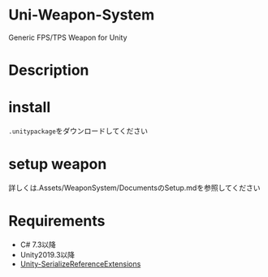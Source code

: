 # Uni-Weapon-System
Generic FPS/TPS Weapon  for Unity

# Description

# install
`.unitypackage`をダウンロードしてください

# setup weapon
詳しくは.Assets/WeaponSystem/DocumentsのSetup.mdを参照してください

# Requirements
- C# 7.3以降
- Unity2019.3以降
- [Unity-SerializeReferenceExtensions](https://github.com/mackysoft/Unity-SerializeReferenceExtensions)